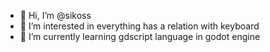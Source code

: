 - 👋 Hi, I’m @sikoss
- 👀 I’m interested in everything has a relation with keyboard 
- 🌱 I’m currently learning gdscript language in godot engine




